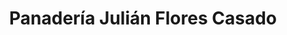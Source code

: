 ---
title: "Panadería Julián Flores Casado"
url: /marmolejo/panaderia-julian-flores-casado/
shop: Bäckerei
---